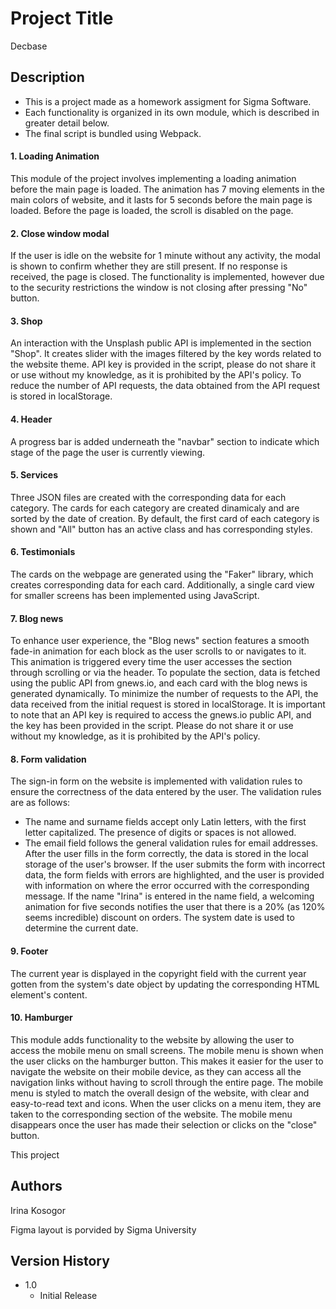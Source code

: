 ﻿# Project Title

Decbase

## Description
- This is a project made as a homework assigment for Sigma Software.
- Each functionality is organized in its own module, which is described in greater detail below.
- The final script is bundled using Webpack.

#### 1. Loading Animation  
This module of the project involves implementing a loading animation before the main page is loaded. The animation has 7 moving elements in the main colors of website, and it lasts for 5 seconds before the main page is loaded. 
Before the page is loaded, the scroll is disabled on the page.

#### 2. Close window modal
If the user is idle on the website for 1 minute without any activity, the modal is shown to confirm whether they are still present. If no response is received, the page is closed.
The functionality is implemented, however due to the security restrictions the window is not closing after pressing "No" button.

#### 3. Shop
An interaction with the Unsplash public API is implemented in the section "Shop". It creates slider with the images filtered by the key words related to the website theme. 
API key is provided in the script, please do not share it or use without my knowledge, as it is prohibited by the API's policy.
To reduce the number of API requests, the data obtained from the API request is stored in localStorage.

#### 4. Header
A progress bar is added underneath the "navbar" section to indicate which stage of the page the user is currently viewing. 

#### 5. Services
Three JSON files are created with the corresponding data for each category. The cards for each category are created dinamicaly and are sorted by the date of creation. By default, the first card of each category is shown and "All" button has an active class and has corresponding styles.

#### 6. Testimonials
The cards on the webpage are generated using the "Faker" library, which creates corresponding data for each card. Additionally, a single card view for smaller screens has been implemented using JavaScript.

#### 7. Blog news
To enhance user experience, the "Blog news" section features a smooth fade-in animation for each block as the user scrolls to or navigates to it. This animation is triggered every time the user accesses the section through scrolling or via the header.
To populate the section, data is fetched using the public API from gnews.io, and each card with the blog news is generated dynamically. To minimize the number of requests to the API, the data received from the initial request is stored in localStorage.
It is important to note that an API key is required to access the gnews.io public API, and the key has been provided in the script. Please do not share it or use without my knowledge, as it is prohibited by the API's policy.

####  8. Form validation
The sign-in form on the website is implemented with validation rules to ensure the correctness of the data entered by the user. The validation rules are as follows:
- The name and surname fields accept only Latin letters, with the first letter capitalized. The presence of digits or spaces is not allowed.
- The email field follows the general validation rules for email addresses.
After the user fills in the form correctly, the data is stored in the local storage of the user's browser.
If the user submits the form with incorrect data, the form fields with errors are highlighted, and the user is provided with information on where the error occurred with the corresponding message.
If the name "Irina" is entered in the name field, a welcoming animation for five seconds notifies the user that there is a 20% (as 120% seems incredible) discount on orders. The system date is used to determine the current date.

#### 9. Footer 
The current year is displayed in the copyright field with the current year gotten from the system's date object by updating the corresponding HTML element's content.

#### 10. Hamburger
This module adds functionality to the website by allowing the user to access the mobile menu on small screens.
The mobile menu is shown when the user clicks on the hamburger button. This makes it easier for the user to navigate the website on their mobile device, as they can access all the navigation links without having to scroll through the entire page. 
The mobile menu is styled to match the overall design of the website, with clear and easy-to-read text and icons.
When the user clicks on a menu item, they are taken to the corresponding section of the website. The mobile menu disappears once the user has made their selection or clicks on the "close" button.

This project 

## Authors

Irina Kosogor

Figma layout is porvided by Sigma University

## Version History

-   1.0
    -   Initial Release
